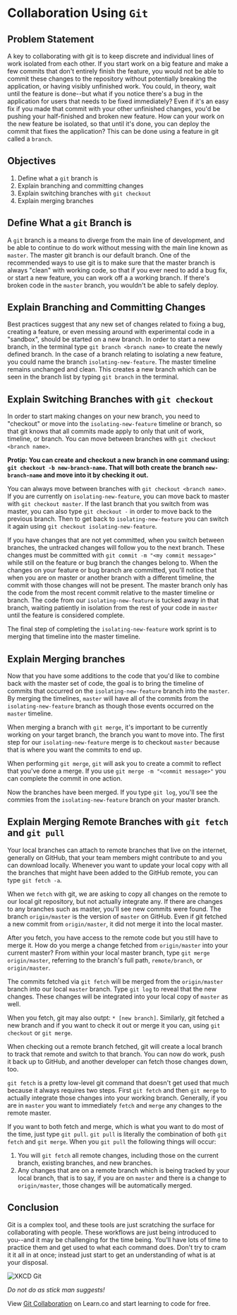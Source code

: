 # Collaboration Using `Git`

## Problem Statement

A key to collaborating with git is to keep discrete and individual lines of work
isolated from each other. If you start work on a big feature and make a few commits
that don't entirely finish the feature, you would not be able to commit these changes
to the repository without potentially breaking the application, or having visibly unfinished
work. You could, in theory, wait until the feature is done--but what if you notice there's a
bug in the application for users that needs to be fixed immediately? Even if it's an easy
fix if you made that commit with your other unfinished changes, you'd be pushing your
half-finished and broken new feature. How can your work on the new feature be isolated, so
that until it's done, you can deploy the commit that fixes the application? This can be done
using a feature in git called a `branch`.

## Objectives

1. Define what a `git` branch is
2. Explain branching and committing changes
3. Explain switching branches with `git checkout`
4. Explain merging branches

## Define What a `git` Branch is

A `git` branch is a means to diverge from the main line of development, and be able to continue
to do work without messing with the main line known as `master`.  The master git branch is our
default branch. One of the recommended ways to use git is to make sure that the master branch
is always "clean" with working code, so that if you ever need to add a bug fix, or start a new
feature, you can work off a a working branch. If there's broken code in the `master` branch,
you wouldn't be able to safely deploy.

## Explain Branching and Committing Changes

Best practices suggest that any new set of changes related to fixing a bug, creating a feature,
or even messing around with experimental code in a "sandbox", should be started on a new branch.
In order to start a new branch, in the terminal type `git branch <branch name>` to create the
newly defined branch. In the case of a branch relating to isolating a new feature, you could name
the branch `isolating-new-feature`. The master timeline remains unchanged and clean. This creates
a new branch which can be seen in the branch list by typing `git branch` in the terminal.

## Explain Switching Branches with `git checkout` 

In order to start making changes on your new branch, you need to "checkout" or move into the
`isolating-new-feature` timeline or branch, so that git knows that all commits made apply to
only that unit of work, timeline, or branch. You can move between branches with
`git checkout <branch name>`. 

**Protip: You can create and checkout a new branch in one command using: `git checkout -b new-branch-name`.
That will both create the branch `new-branch-name` and move into it by checking it out.**

You can always move between branches with `git checkout <branch name>`. If you are currently on
`isolating-new-feature`, you can move back to master with `git checkout master`. If the last
branch that you switch from was master, you can also type `git checkout -` in order to move
back to the previous branch. Then to get back to `isolating-new-feature` you can switch
it again using `git checkout isolating-new-feature`.

If you have changes that are not yet committed, when you switch between branches, the untracked
changes will follow you to the next branch. These changes must be committed with `git commit -m "<my commit message>"`
while still on the feature or bug branch the changes belong to. When the changes on your feature
or bug branch are committed, you'll notice that when you are on master or another branch with a
different timeline, the commit with those changes will not be present. The master branch only has
the code from the most recent commit relative to the master timeline or branch. The code from our
`isolating-new-feature` is tucked away in that branch, waiting patiently in isolation from the
rest of your code in `master` until the feature is considered complete.

The final step of completing the `isolating-new-feature` work sprint is to merging that timeline
into the master timeline.

## Explain Merging branches

Now that you have some additions to the code that you'd like to combine back with the master set of
code, the goal is to bring the timeline of commits that occurred on the `isolating-new-feature`
branch into the `master`. By merging the timelines, `master` will have all of the commits from the
`isolating-new-feature` branch as though those events occurred on the `master` timeline.

When merging a branch with `git merge`, it's important to be currently working on your target branch,
the branch you want to move into. The first step for our `isolating-new-feature` merge is to checkout
`master` because that is where you want the commits to end up.

When performing `git merge`, `git` will ask you to create a commit to reflect that you've done
a merge. If you use `git merge -m "<commit message>"` you can complete the commit in one action.

Now the branches have been merged. If you type `git log`, you'll see the commies from the
`isolating-new-feature` branch on your master branch.

## Explain Merging Remote Branches with `git fetch` and `git pull`

Your local branches can attach to remote branches that live on the internet, generally on GitHub,
that your team members might contribute to and you can download locally. Whenever you want to update
your local copy with all the branches that might have been added to the GitHub remote, you can type
`git fetch -a`.

When we `fetch` with git, we are asking to copy all changes on the remote to our local git repository,
but not actually integrate any. If there are changes to any branches such as master, you'll see new commits
were found. The branch `origin/master` is the version of `master` on GitHub. Even if git fetched a new
commit from `origin/master`, it did not merge it into the local master.

After you fetch, you have access to the remote code but you still have to merge it. How do you merge a
change fetched from `origin/master` into your current master? From within your local master branch, type
`git merge origin/master`, referring to the branch's full path, `remote/branch`, or `origin/master`.

The commits fetched via `git fetch` will be merged from the `origin/master` branch into our local `master`
branch. Type `git log` to reveal that the new changes. These changes will be integrated into your
local copy of `master` as well.

When you fetch, git may also outpt: `* [new branch]`. Similarly, git fetched a new branch and
if you want to check it out or merge it you can, using `git checkout` or `git merge`.

When checking out a remote branch fetched, git will create a local branch to track that remote and
switch to that branch. You can now do work, push it back up to GitHub, and another developer can
fetch those changes down, too.

`git fetch` is a pretty low-level git command that doesn't get used that much because it always
requires two steps. First `git fetch` and then `git merge` to actually integrate those changes
into your working branch. Generally, if you are in `master` you want to immediately `fetch`
and `merge` any changes to the remote master.

If you want to both fetch and merge, which is what you want to do most of the time, just type
`git pull`. `git pull` is literally the combination of both `git fetch` and `git merge`. When
you `git pull` the following things will occur:

1. You will `git fetch` all remote changes, including those on the current branch, existing
branches, and new branches.
2. Any changes that are on a remote branch which is being tracked by your local branch, that
is to say, if you are on `master` and there is a change to `origin/master`, those changes will
be automatically merged.

## Conclusion

Git is a complex tool, and these tools are just scratching the surface for collaborating with
people. These workflows are just being introduced to you--and it may be challenging for the time
being. You'll have lots of time to practice them and get used to what each command does. Don't
try to cram it it all in at once; instead just start to get an understanding of what is at your
disposal.

![XKCD Git](http://imgs.xkcd.com/comics/git.png)

_Do not do as stick man suggests!_

<p class='util--hide'>View <a href='https://learn.co/lessons/git-collaboration-readme'>Git Collaboration</a> on Learn.co and start learning to code for free.</p>

[vi]: https://www.youtube.com/watch?v=_NUO4JEtkDw
